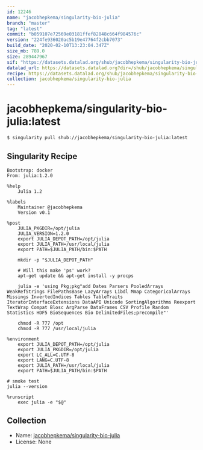 ```yaml
---
id: 12246
name: "jacobhepkema/singularity-bio-julia"
branch: "master"
tag: "latest"
commit: "b059107e72569e03181ffef82848c664f984576c"
version: "224fe936020ac5b19e47764f2cbb7073"
build_date: "2020-02-10T13:23:04.347Z"
size_mb: 789.0
size: 289447967
sif: "https://datasets.datalad.org/shub/jacobhepkema/singularity-bio-julia/latest/2020-02-10-b059107e-224fe936/224fe936020ac5b19e47764f2cbb7073.sif"
datalad_url: https://datasets.datalad.org?dir=/shub/jacobhepkema/singularity-bio-julia/latest/2020-02-10-b059107e-224fe936/
recipe: https://datasets.datalad.org/shub/jacobhepkema/singularity-bio-julia/latest/2020-02-10-b059107e-224fe936/Singularity
collection: jacobhepkema/singularity-bio-julia
---
```


# jacobhepkema/singularity-bio-julia:latest

```bash
$ singularity pull shub://jacobhepkema/singularity-bio-julia:latest
```

## Singularity Recipe

```singularity
Bootstrap: docker
From: julia:1.2.0

%help
    Julia 1.2

%labels
    Maintainer @jacobhepkema
    Version v0.1

%post
    JULIA_PKGDIR=/opt/julia
    JULIA_VERSION=1.2.0
    export JULIA_DEPOT_PATH=/opt/julia
    export JULIA_PATH=/usr/local/julia
    export PATH=$JULIA_PATH/bin:$PATH

    mkdir -p "$JULIA_DEPOT_PATH"
    
    # Will this make 'ps' work?
    apt-get update && apt-get install -y procps

    julia -e 'using Pkg;pkg"add Dates Parsers PooledArrays WeakRefStrings FilePathsBase LazyArrays Libdl Mmap CategoricalArrays Missings InvertedIndices Tables TableTraits IteratorInterfaceExtensions DataAPI Unicode SortingAlgorithms Reexport TextWrap Compat Blosc ArgParse DataFrames CSV Profile Random Statistics HDF5 BioSequences Bio DelimitedFiles;precompile"'

    chmod -R 777 /opt
    chmod -R 777 /usr/local/julia

%environment
    export JULIA_DEPOT_PATH=/opt/julia
    export JULIA_PKGDIR=/opt/julia
    export LC_ALL=C.UTF-8
    export LANG=C.UTF-8
    export JULIA_PATH=/usr/local/julia
    export PATH=$JULIA_PATH/bin:$PATH

# smoke test
julia --version

%runscript
    exec julia -e "$@"
```

## Collection

 - Name: [jacobhepkema/singularity-bio-julia](https://github.com/jacobhepkema/singularity-bio-julia)
 - License: None

